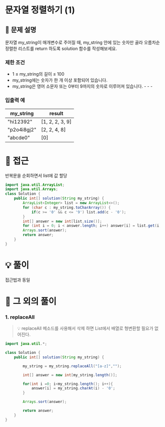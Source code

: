 # 문자열 정렬하기 (1)

## 📌 문제 설명

문자열 my_string이 매개변수로 주어질 때, my_string 안에 있는 숫자만 골라 오름차순 정렬한 리스트를 return 하도록 solution 함수를 작성해보세요.

### 제한 조건

- 1 ≤ my_string의 길이 ≤ 100
- my_string에는 숫자가 한 개 이상 포함되어 있습니다.
- my_string은 영어 소문자 또는 0부터 9까지의 숫자로 이루어져 있습니다. - - -

### 입출력 예

| my_string   | result          |
| ----------- | --------------- |
| "hi12392"   | [1, 2, 2, 3, 9] |
| "p2o4i8gj2" | [2, 2, 4, 8]    |
| "abcde0"    | [0]             |

# 🧐 접근

반복문을 순회하면서 list에 값 할당

```java
import java.util.ArrayList;
import java.util.Arrays;
class Solution {
    public int[] solution(String my_string) {
        ArrayList<Integer> list = new ArrayList<>();
        for (char c : my_string.toCharArray()) {
            if(c >= '0' && c <= '9') list.add(c - '0');
        }
        int[] answer = new int[list.size()];
        for (int i = 0; i < answer.length; i++) answer[i] = list.get(i);
        Arrays.sort(answer);
        return answer;
    }
}
```

# 💡 풀이

접근법과 동일

# 📘 그 외의 풀이

### 1. replaceAll


> 💡 replaceAll 메소드를 사용해서 삭제 하면 List에서 배열로 형변환할 필요가 없어진다.

```java
import java.util.*;

class Solution {
    public int[] solution(String my_string) {

        my_string = my_string.replaceAll("[a-z]","");

        int[] answer = new int[my_string.length()];

        for(int i =0; i<my_string.length(); i++){
            answer[i] = my_string.charAt(i) - '0';
        }

        Arrays.sort(answer);

        return answer;
    }
}
```